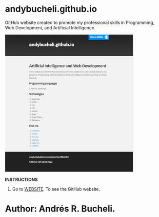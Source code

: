 # andybucheli.github.io

GitHub website created to promote my professional skills in Programming, Web Development, and Artificial Intelligence.

![website](https://raw.githubusercontent.com/ARBUCHELI/FILES-USED-IN-PROJECTS/master/githubwebsite.jpg)

<strong>INSTRUCTIONS</strong>
1. Go to [WEBSITE](https://arbucheli.github.io/andybucheli.github.io/). To see the GitHub website.

# Author: Andrés R. Bucheli.
